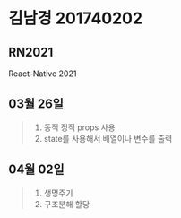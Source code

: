 # 김남경 201740202 
## RN2021

React-Native 2021
## 03월 26일
>1. 동적 정적 props 사용 
>2. state를 사용해서 배열이나 변수를  출력

## 04월 02일
>1. 생명주기
>2. 구조분해 할당